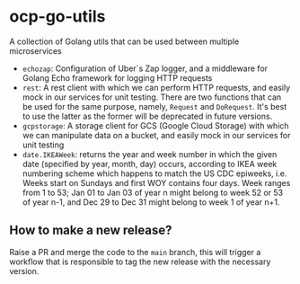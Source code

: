 # ocp-go-utils
A collection of Golang utils that can be used between multiple microservices

- `echozap`: Configuration of Uber´s Zap logger, and a middleware for Golang Echo framework for logging HTTP requests
- `rest`: A rest client with which we can perform HTTP requests, and easily mock in our services for unit testing. There are
  two functions that can be used for the same purpose, namely, `Request` and `DoRequest`. It's best to use the latter as the former
  will be deprecated in future versions.
- `gcpstorage`: A storage client for GCS (Google Cloud Storage) with which we can manipulate data on a bucket, and easily mock in our services for unit testing
- `date.IKEAWeek`: returns the year and week number in which the given date (specified by year, month, day) occurs,
  according to IKEA week numbering scheme which happens to match the US CDC epiweeks, i.e. Weeks start on Sundays
  and first WOY contains four days. Week ranges from 1 to 53; Jan 01 to Jan 03 of year n might belong to week 52 or
  53 of year n-1, and Dec 29 to Dec 31 might belong to week 1 of year n+1.

## How to make a new release?
Raise a PR and merge the code to the `main` branch, this will trigger a workflow that is responsible to tag the new release with the necessary version.
